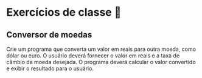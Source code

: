 # Exercícios de classe 🌟

## Conversor de moedas

Crie um programa que converta um valor em reais para outra moeda, como dólar ou euro. O usuário deverá fornecer o valor em reais e a taxa de câmbio da moeda desejada. O programa deverá calcular o valor convertido e exibir o resultado para o usuário.
